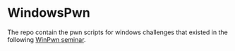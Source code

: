 # WindowsPwn
The repo contain the pwn scripts for windows challenges that existed in the following  [WinPwn seminar](https://github.com/leesh3288/WinPwn).
